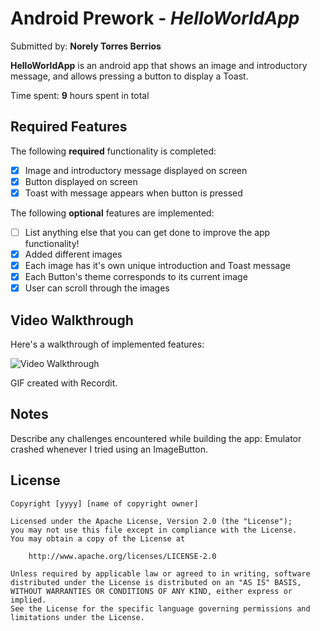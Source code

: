 # Android Prework - *HelloWorldApp*

Submitted by: **Norely Torres Berrios**

**HelloWorldApp** is an android app that shows an image and introductory message, and allows pressing a button to display a Toast. 

Time spent: **9** hours spent in total

## Required Features

The following **required** functionality is completed:

* [x] Image and introductory message displayed on screen
* [x] Button displayed on screen
* [x] Toast with message appears when button is pressed 

The following **optional** features are implemented:

* [ ] List anything else that you can get done to improve the app functionality!
* [x] Added different images
* [x] Each image has it's own unique introduction and Toast message
* [x] Each Button's theme corresponds to its current image 
* [x] User can scroll through the images

## Video Walkthrough

Here's a walkthrough of implemented features:

<img src='http://g.recordit.co/iDv1GskMEV.gif' title='Video Walkthrough' width='' alt='Video Walkthrough' />

GIF created with Recordit.

## Notes

Describe any challenges encountered while building the app: Emulator crashed whenever I tried using an ImageButton.

## License

    Copyright [yyyy] [name of copyright owner]

    Licensed under the Apache License, Version 2.0 (the "License");
    you may not use this file except in compliance with the License.
    You may obtain a copy of the License at

        http://www.apache.org/licenses/LICENSE-2.0

    Unless required by applicable law or agreed to in writing, software
    distributed under the License is distributed on an "AS IS" BASIS,
    WITHOUT WARRANTIES OR CONDITIONS OF ANY KIND, either express or implied.
    See the License for the specific language governing permissions and
    limitations under the License.

